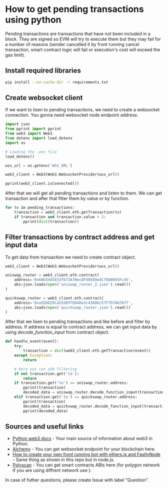 # How to get pending transactions using python

Pending transactions are transactions that have not been included in a block. They are signed so EVM will try to execute them but they may fail for a number of reasons (sender cancelled it by front running cancel transaction, smart contract logic will fail or execution's cost will exceed the gas limit).

## Install required libraries

```bash
pip install --no-cache-dir -r requirements.txt
```

## Create websocket client

If we want to lisen to pending transactions, we need to create a websocket connection. You gonna need websocket node endpoint address.


```python
import json
from pprint import pprint
from web3 import Web3
from dotenv import load_dotenv
import os

# Loading the .env file
load_dotenv()

wss_url = os.getenv('WSS_URL')

web3_client = Web3(Web3.WebsocketProvider(wss_url))

pprint(web3_client.isConnected())
```

After that we will get all pending transactions and listen to them. We can get transaction and after that filter them by value or by function.

```python
for tx in pending_transactions:
    transaction = web3_client.eth.getTransaction(tx)
    if transaction and transaction.value > 2:
        pprint(dict(transaction))
```

## Filter transactions by contract address and get input data

To get data from transaction we need to create contract object.

```python
web3_client = Web3(Web3.WebsocketProvider(wss_url))

uniswap_router = web3_client.eth.contract(
    address='0x68b3465833fb72A70ecDF485E0e4C7bD8665Fc45',
    abi=json.loads(open('uniswap_router_2.json').read())
)

quickswap_router = web3_client.eth.contract(
    address='0xa5E0829CaCEd8fFDD4De3c43696c57F7D7A678ff',
    abi=json.loads(open('quickswap_router.json').read())
)
```

After that we lisen to pending transactions and like before and filter by address. If address is equal to contract address, we can get input data by using _decode_function_input_ from contract object.

```python
def handle_event(event):
    try:
        transaction = dict(web3_client.eth.getTransaction(event))
    except Exception:
        return

    # Here you can add filtering
    if not transaction.get('to'):
        return
    if transaction.get('to') == uniswap_router.address:
        pprint(transaction)
        decoded_data = uniswap_router.decode_function_input(transaction.get('data'))
    elif transaction.get('to') == quickswap_router.address:
        pprint(transaction)
        decoded_data = quickswap_router.decode_function_input(transaction.get('input'))
        pprint(decoded_data)
```

## Sources and useful links

* [Python web3 docs](https://web3py.readthedocs.io/en/stable/index.html) - Your main source of information about web3 in Python.
* [Alchemy](https://www.alchemy.com/) - You can get websocket endpoint for your blockchain here.
* [How to create your own front running bot with ethers.js and FastlyNode](https://coinsbench.com/how-to-create-your-own-front-running-bot-with-ethers-js-and-fastlynode-f18e31de1c3e) - Same thing as shown in this repo but in node.js.
* [Polyscan](https://polygonscan.com/) - You can get smart contracts ABIs here (for polygon network if you are using diffrent network use ).

In case of futher questions, please create Issue with label "Question".